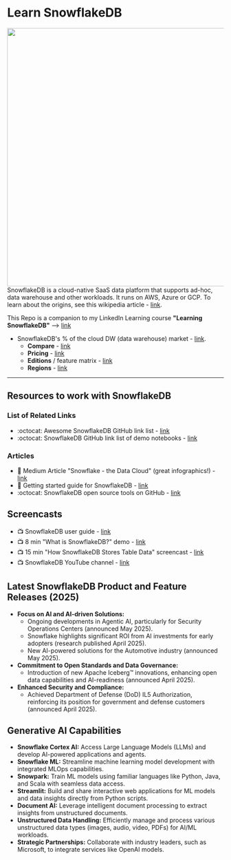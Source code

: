 # Learn SnowflakeDB

<img src="https://github.com/lynnlangit/learn-snowflakedb/blob/main/images/new-arch.png" width=600 align=right>

SnowflakeDB is a cloud-native SaaS data platform that supports ad-hoc, data warehouse and other workloads.  It runs on AWS, Azure or GCP.  To learn about the origins, see this wikipedia article - [link](https://en.wikipedia.org/wiki/Snowflake_Inc.).   

This Repo is a companion to my LinkedIn Learning course **"Learning SnowflakeDB"** --> [link](https://www.linkedin.com/learning/learning-snowflakedb)

- SnowflakeDB's % of the cloud DW (data warehouse) market - [link](https://www.slintel.com/tech/data-warehousing/snowflake-market-share#).   
  - **Compare** - [link](https://wikibon.com/breaking-analysis-snowflake-competes-giants-cloud-database/)
  - **Pricing** - [link](https://www.snowflake.com/pricing/)
  - **Editions** / feature matrix - [link](https://docs.snowflake.com/en/user-guide/intro-editions.html#feature-edition-matrix)
  - **Regions** - [link](https://docs.snowflake.com/en/user-guide/intro-regions.html)

---

## Resources to work with SnowflakeDB  

### List of Related Links

- :octocat: Awesome SnowflakeDB GitHub link list - [link](https://github.com/Snowflake-Labs/awesome-snowflake)
- :octocat: SnowflakeDB GitHub link list of demo notebooks - [link](https://github.com/Snowflake-Labs/snowflake-demo-notebooks)

### Articles

- 📝 Medium Article "Snowflake - the Data Cloud" (great infographics!) - [link](https://medium.com/snowflake/snowflake-the-cloud-data-platform-5d04fd13afb6)
- 📝 Getting started guide for SnowflakeDB - [link](https://docs.snowflake.com/en/user-guide-getting-started.html)
- :octocat: SnowflakeDB open source tools on GitHub - [link](https://github.com/Snowflake-Labs)

## Screencasts

- 📺 SnowflakeDB user guide - [link](https://docs.snowflake.com/en/user-guide-intro.html)
- 📺 8 min "What is SnowflakeDB?" demo - [link](https://www.youtube.com/watch?v=xojAXXRo_S0)
- 📺 15 min "How SnowflakeDB Stores Table Data" screencast - [link](https://www.youtube.com/watch?v=dxrEHqMFUWI)
- 📺 SnowflakeDB YouTube channel - [link](https://www.youtube.com/user/snowflakecomputing)

## Latest SnowflakeDB Product and Feature Releases (2025)

*   **Focus on AI and AI-driven Solutions:**
    *   Ongoing developments in Agentic AI, particularly for Security Operations Centers (announced May 2025).
    *   Snowflake highlights significant ROI from AI investments for early adopters (research published April 2025).
    *   New AI-powered solutions for the Automotive industry (announced May 2025).
*   **Commitment to Open Standards and Data Governance:**
    *   Introduction of new Apache Iceberg™ innovations, enhancing open data capabilities and AI-readiness (announced April 2025).
*   **Enhanced Security and Compliance:**
    *   Achieved Department of Defense (DoD) IL5 Authorization, reinforcing its position for government and defense customers (announced April 2025).

## Generative AI Capabilities

*   **Snowflake Cortex AI:** Access Large Language Models (LLMs) and develop AI-powered applications and agents.
*   **Snowflake ML:** Streamline machine learning model development with integrated MLOps capabilities.
*   **Snowpark:** Train ML models using familiar languages like Python, Java, and Scala with seamless data access.
*   **Streamlit:** Build and share interactive web applications for ML models and data insights directly from Python scripts.
*   **Document AI:** Leverage intelligent document processing to extract insights from unstructured documents.
*   **Unstructured Data Handling:** Efficiently manage and process various unstructured data types (images, audio, video, PDFs) for AI/ML workloads.
*   **Strategic Partnerships:** Collaborate with industry leaders, such as Microsoft, to integrate services like OpenAI models.


